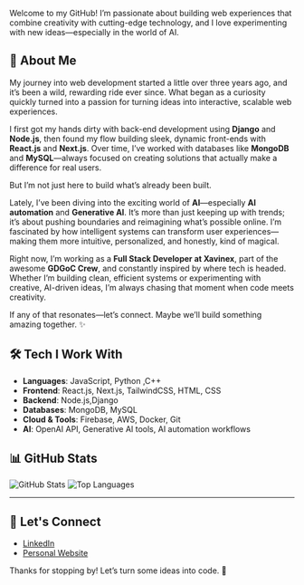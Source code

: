Welcome to my GitHub! I’m passionate about building web experiences that combine creativity with cutting-edge technology, and I love experimenting with new ideas—especially in the world of AI.

## 🚀 About Me

My journey into web development started a little over three years ago, and it’s been a wild, rewarding ride ever since. What began as a curiosity quickly turned into a passion for turning ideas into interactive, scalable web experiences.

I first got my hands dirty with back-end development using **Django** and **Node.js**, then found my flow building sleek, dynamic front-ends with **React.js** and **Next.js**. Over time, I’ve worked with databases like **MongoDB** and **MySQL**—always focused on creating solutions that actually make a difference for real users.

But I’m not just here to build what’s already been built.

Lately, I’ve been diving into the exciting world of **AI**—especially **AI automation** and **Generative AI**. It’s more than just keeping up with trends; it’s about pushing boundaries and reimagining what’s possible online. I’m fascinated by how intelligent systems can transform user experiences—making them more intuitive, personalized, and honestly, kind of magical.

Right now, I’m working as a **Full Stack Developer at Xavinex**, part of the awesome **GDGoC Crew**, and constantly inspired by where tech is headed. Whether I’m building clean, efficient systems or experimenting with creative, AI-driven ideas, I’m always chasing that moment when code meets creativity.

If any of that resonates—let’s connect. Maybe we’ll build something amazing together. ✨


## 🛠️ Tech I Work With

- **Languages**: JavaScript, Python ,C++ 
- **Frontend**: React.js, Next.js, TailwindCSS, HTML, CSS  
- **Backend**: Node.js,Django  
- **Databases**: MongoDB, MySQL  
- **Cloud & Tools**: Firebase, AWS, Docker, Git
- **AI**: OpenAI API, Generative AI tools, AI automation workflows

## 📊 GitHub Stats

![GitHub Stats](https://github-readme-stats.vercel.app/api?username=apsdeveloper461&show_icons=true)
![Top Languages](https://github-readme-stats.vercel.app/api/top-langs/?username=apsdeveloper461&layout=compact)


---

## 🤝 Let's Connect

- [LinkedIn](https://www.linkedin.com/in/mehboob-alam-3999822b3/)
- [Personal Website](http://mehboobalam.vercel.app/)

Thanks for stopping by! Let’s turn some ideas into code. 🚀
